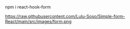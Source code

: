 npm i react-hook-form

https://raw.githubusercontent.com/Lulu-Soso/Simple-form-React/main/src/images/form.png